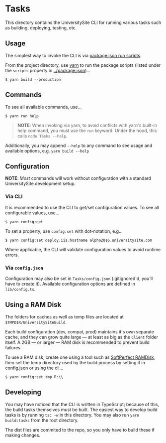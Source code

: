 # Tasks

This directory contains the UniversitySite CLI for running various tasks such as building, deploying, testing, etc.

## Usage

The simplest way to invoke the CLI is via [package.json run scripts][pkg-run-scripts].

From the project directory, use [yarn][] to run the package scripts (listed under the `scripts` property in [../package.json](../package.json))...

```
$ yarn build --production
```

## Commands

To see all available commands, use...

```
$ yarn run help
```

> **NOTE**: When invoking via yarn, to avoid confilcts with yarn's built-in help command, you must use the `run` keyword. Under the hood, this calls `node Tasks --help`.

Additionally, you may append `--help` to any command to see usage and available options, e.g. `yarn build --help`

## Configuration

**NOTE**: _Most_ commands will work without configuration with a standard UniversitySite development setup.

### Via CLI

It is recommended to use the CLI to get/set configuration values. To see all configurable values, use...

```
$ yarn config:get
```

To set a property, use `config:set` with dot-notation, e.g...

```
$ yarn config:set deploy.iis.hostname alpha2016.universitysite.com
```

Where applicable, the CLI will validate configuration values to avoid runtime errors.

### Via `config.json`

Configuration may also be set in `Tasks/config.json` (.gitignored'd, you'll have to create it). Available configuration options are defined in `lib/config.ts`.

## Using a RAM Disk

The folders for caches as well as temp files are located at `$TMPDIR/UniversitySiteBuild`.

Each build configuration (dev, compat, prod) maintains it's own separate cache, and they can grow quite large — at least as big as the `Client` folder itself. A 2GB — or larger — RAM disk is recommended to prevent build failures.

To use a RAM disk, create one using a tool such as [SoftPerfect RAMDisk][], then set the temp directory used by the build process by setting it in config.json or using the cli...

```
$ yarn config:set tmp R:\\
```

## Developing

You may have noticed that the CLI is written in TypeScript; because of this, the build tasks
themselves must be built. The easiest way to develop build tasks is by running `tsc -w` in this
directory. You may also run `yarn build:tasks` from the root directory.

The dist files are commited to the repo, so you only have to build these if making changes.

[yarn]: https://yarnpkg.com/en/
[pkg-run-scripts]: https://docs.npmjs.com/misc/scripts
[softperfect ramdisk]: https://www.softperfect.com/products/ramdisk/
